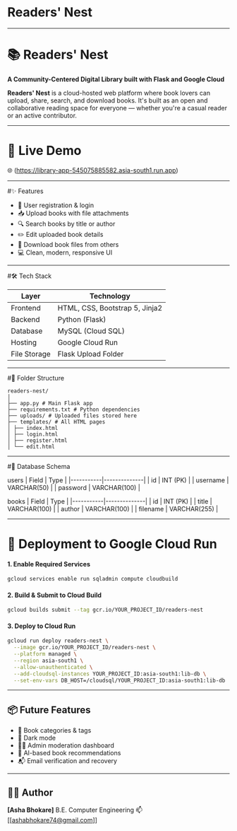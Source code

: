 # Readers' Nest

---

# 📚 Readers' Nest

**A Community-Centered Digital Library built with Flask and Google Cloud**

**Readers' Nest** is a cloud-hosted web platform where book lovers can upload, share, search, and download books. It's built as an open and collaborative reading space for everyone — whether you're a casual reader or an active contributor.

---

# 🔗 Live Demo

🌐 (https://library-app-545075885582.asia-south1.run.app)

---

#✨ Features

- 🔐 User registration & login
- 📥 Upload books with file attachments
- 🔍 Search books by title or author
- ✏️ Edit uploaded book details
- 📄 Download book files from others
- 💻 Clean, modern, responsive UI

---

#🛠️ Tech Stack

| Layer        | Technology                       |
|--------------|----------------------------------|
| Frontend     | HTML, CSS, Bootstrap 5, Jinja2   |
| Backend      | Python (Flask)                   |
| Database     | MySQL (Cloud SQL)                |
| Hosting      | Google Cloud Run                 |
| File Storage | Flask Upload Folder              |

---

 #📁 Folder Structure
 ```
readers-nest/
│
├── app.py # Main Flask app
├── requirements.txt # Python dependencies
├── uploads/ # Uploaded files stored here
├── templates/ # All HTML pages
│ ├── index.html
│ ├── login.html
│ ├── register.html
│ └── edit.html

````



---

#🧠 Database Schema

users
| Field     | Type         |
|-----------|--------------|
| id        | INT (PK)     |
| username  | VARCHAR(50)  |
| password  | VARCHAR(100) |

books
| Field     | Type         |
|-----------|--------------|
| id        | INT (PK)     |
| title     | VARCHAR(100) |
| author    | VARCHAR(100) |
| filename  | VARCHAR(255) |

---

# 🚀 Deployment to Google Cloud Run

#### 1. Enable Required Services

```bash
gcloud services enable run sqladmin compute cloudbuild
```

#### 2. Build & Submit to Cloud Build

```bash
gcloud builds submit --tag gcr.io/YOUR_PROJECT_ID/readers-nest
```

#### 3. Deploy to Cloud Run

```bash
gcloud run deploy readers-nest \
  --image gcr.io/YOUR_PROJECT_ID/readers-nest \
  --platform managed \
  --region asia-south1 \
  --allow-unauthenticated \
  --add-cloudsql-instances YOUR_PROJECT_ID:asia-south1:lib-db \
  --set-env-vars DB_HOST=/cloudsql/YOUR_PROJECT_ID:asia-south1:lib-db
```

---

## 📦 Future Features

* 🔖 Book categories & tags
* 🌙 Dark mode
* 🧑‍💼 Admin moderation dashboard
* 🧠 AI-based book recommendations
* 📬 Email verification and recovery

---

## 👩‍💻 Author

**\[Asha Bhokare]**
B.E. Computer Engineering
📫 \[[ashabhokare74@gmail.com]]

